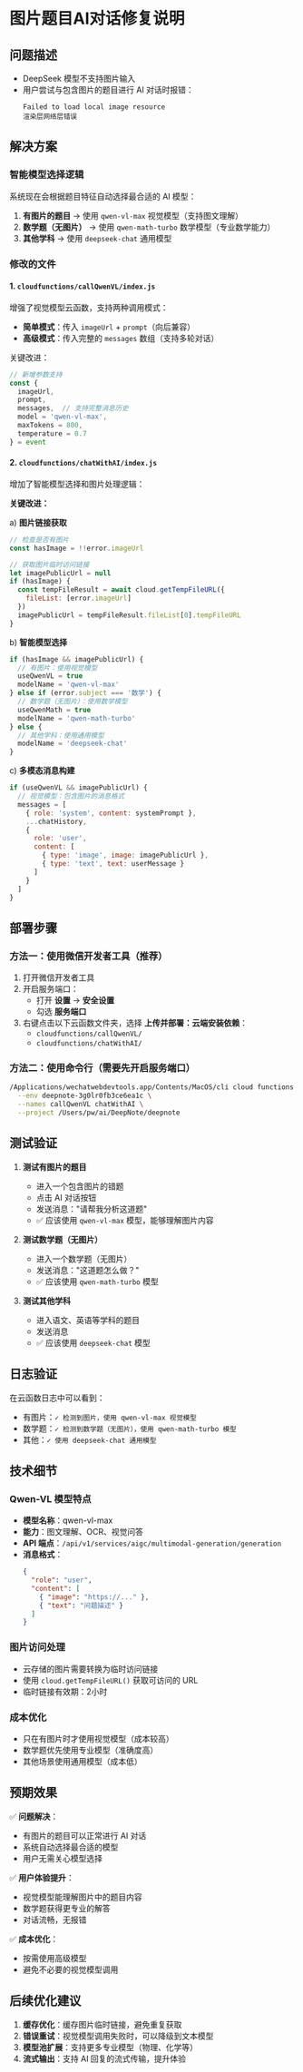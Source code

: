 # 图片题目AI对话修复说明

## 问题描述
- DeepSeek 模型不支持图片输入
- 用户尝试与包含图片的题目进行 AI 对话时报错：
  ```
  Failed to load local image resource
  渲染层网络层错误
  ```

## 解决方案

### 智能模型选择逻辑
系统现在会根据题目特征自动选择最合适的 AI 模型：

1. **有图片的题目** → 使用 `qwen-vl-max` 视觉模型（支持图文理解）
2. **数学题（无图片）** → 使用 `qwen-math-turbo` 数学模型（专业数学能力）
3. **其他学科** → 使用 `deepseek-chat` 通用模型

### 修改的文件

#### 1. `cloudfunctions/callQwenVL/index.js`
增强了视觉模型云函数，支持两种调用模式：
- **简单模式**：传入 `imageUrl` + `prompt`（向后兼容）
- **高级模式**：传入完整的 `messages` 数组（支持多轮对话）

关键改进：
```javascript
// 新增参数支持
const {
  imageUrl,
  prompt,
  messages,  // 支持完整消息历史
  model = 'qwen-vl-max',
  maxTokens = 800,
  temperature = 0.7
} = event
```

#### 2. `cloudfunctions/chatWithAI/index.js`
增加了智能模型选择和图片处理逻辑：

**关键改进：**

a) **图片链接获取**
```javascript
// 检查是否有图片
const hasImage = !!error.imageUrl

// 获取图片临时访问链接
let imagePublicUrl = null
if (hasImage) {
  const tempFileResult = await cloud.getTempFileURL({
    fileList: [error.imageUrl]
  })
  imagePublicUrl = tempFileResult.fileList[0].tempFileURL
}
```

b) **智能模型选择**
```javascript
if (hasImage && imagePublicUrl) {
  // 有图片：使用视觉模型
  useQwenVL = true
  modelName = 'qwen-vl-max'
} else if (error.subject === '数学') {
  // 数学题（无图片）：使用数学模型
  useQwenMath = true
  modelName = 'qwen-math-turbo'
} else {
  // 其他学科：使用通用模型
  modelName = 'deepseek-chat'
}
```

c) **多模态消息构建**
```javascript
if (useQwenVL && imagePublicUrl) {
  // 视觉模型：包含图片的消息格式
  messages = [
    { role: 'system', content: systemPrompt },
    ...chatHistory,
    {
      role: 'user',
      content: [
        { type: 'image', image: imagePublicUrl },
        { type: 'text', text: userMessage }
      ]
    }
  ]
}
```

## 部署步骤

### 方法一：使用微信开发者工具（推荐）

1. 打开微信开发者工具
2. 开启服务端口：
   - 打开 **设置** → **安全设置**
   - 勾选 **服务端口**
3. 右键点击以下云函数文件夹，选择 **上传并部署：云端安装依赖**：
   - `cloudfunctions/callQwenVL/`
   - `cloudfunctions/chatWithAI/`

### 方法二：使用命令行（需要先开启服务端口）

```bash
/Applications/wechatwebdevtools.app/Contents/MacOS/cli cloud functions deploy \
  --env deepnote-3g0lr0fb3ce6ea1c \
  --names callQwenVL chatWithAI \
  --project /Users/pw/ai/DeepNote/deepnote
```

## 测试验证

1. **测试有图片的题目**
   - 进入一个包含图片的错题
   - 点击 AI 对话按钮
   - 发送消息："请帮我分析这道题"
   - ✅ 应该使用 `qwen-vl-max` 模型，能够理解图片内容

2. **测试数学题（无图片）**
   - 进入一个数学题（无图片）
   - 发送消息："这道题怎么做？"
   - ✅ 应该使用 `qwen-math-turbo` 模型

3. **测试其他学科**
   - 进入语文、英语等学科的题目
   - 发送消息
   - ✅ 应该使用 `deepseek-chat` 模型

## 日志验证

在云函数日志中可以看到：
- 有图片：`✓ 检测到图片，使用 qwen-vl-max 视觉模型`
- 数学题：`✓ 检测到数学题（无图片），使用 qwen-math-turbo 模型`
- 其他：`✓ 使用 deepseek-chat 通用模型`

## 技术细节

### Qwen-VL 模型特点
- **模型名称**：qwen-vl-max
- **能力**：图文理解、OCR、视觉问答
- **API 端点**：`/api/v1/services/aigc/multimodal-generation/generation`
- **消息格式**：
  ```json
  {
    "role": "user",
    "content": [
      { "image": "https://..." },
      { "text": "问题描述" }
    ]
  }
  ```

### 图片访问处理
- 云存储的图片需要转换为临时访问链接
- 使用 `cloud.getTempFileURL()` 获取可访问的 URL
- 临时链接有效期：2小时

### 成本优化
- 只在有图片时才使用视觉模型（成本较高）
- 数学题优先使用专业模型（准确度高）
- 其他场景使用通用模型（成本低）

## 预期效果

✅ **问题解决**：
- 有图片的题目可以正常进行 AI 对话
- 系统自动选择最合适的模型
- 用户无需关心模型选择

✅ **用户体验提升**：
- 视觉模型能理解图片中的题目内容
- 数学题获得更专业的解答
- 对话流畅，无报错

✅ **成本优化**：
- 按需使用高级模型
- 避免不必要的视觉模型调用

## 后续优化建议

1. **缓存优化**：缓存图片临时链接，避免重复获取
2. **错误重试**：视觉模型调用失败时，可以降级到文本模型
3. **模型池扩展**：支持更多专业模型（物理、化学等）
4. **流式输出**：支持 AI 回复的流式传输，提升体验
